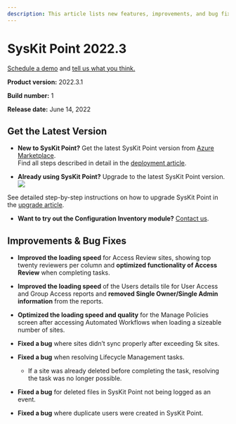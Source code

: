 ```yaml
---
description: This article lists new features, improvements, and bug fixes in SysKit Point version 2022.3.
--- 
```


# SysKit Point 2022.3

[Schedule a demo](https://www.syskit.com/products/point/request-a-demo/) and [tell us what you think.](https://www.syskit.com/company/contact-us/)

**Product version:** 2022.3.1

**Build number:** 1

**Release date:** June 14, 2022

## Get the Latest Version

* **New to SysKit Point?** Get the latest SysKit Point version from [Azure Marketplace](https://azuremarketplace.microsoft.com/en-us/marketplace/apps/syskitltd.syskit_point).<br/>
    Find all steps described in detail in the [deployment article](../installation/deploy-syskit-point.md).
    
* **Already using SysKit Point?** Upgrade to the latest SysKit Point version. <br/>
[![](https://aka.ms/deploytoazurebutton)](https://portal.azure.com/#create/Microsoft.Template/uri/https%3A%2F%2Fsyskitassetsstorage.blob.core.windows.net%2Fpoint%2FUpdateFilesARM%2FPointUpdateTemplate.json)

See detailed step-by-step instructions on how to upgrade SysKit Point in the [upgrade article](../installation/upgrade-syskit-point.md).

* **Want to try out the Configuration Inventory module?** [Contact us](https://www.syskit.com/contact-us/).


## Improvements & Bug Fixes

* **Improved the loading speed** for Access Review sites, showing top twenty reviewers per column and **optimized functionality of Access Review** when completing tasks. 

* **Improved the loading speed** of the Users details tile for User Access and Group Access reports and **removed Single Owner/Single Admin information** from the reports. 

* **Optimized the loading speed and quality** for the Manage Policies screen after accessing Automated Workflows when loading a sizeable number of sites.

* **Fixed a bug** where sites didn’t sync properly after exceeding 5k sites. 

* **Fixed a bug** when resolving Lifecycle Management tasks.
  * If a site was already deleted before completing the task, resolving the task was no longer possible.

* **Fixed a bug** for deleted files in SysKit Point not being logged as an event. 

* **Fixed a bug** where duplicate users were created in SysKit Point. 



